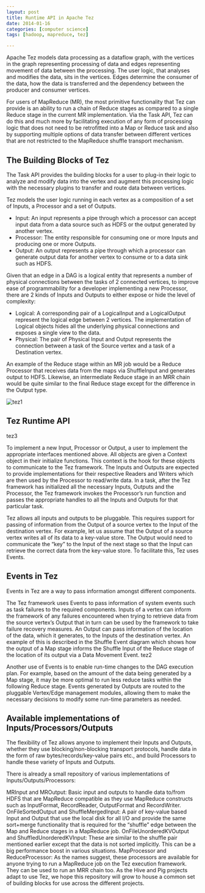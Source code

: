 ```yaml
---
layout: post
title: Runtime API in Apache Tez
date: 2014-01-16 
categories: [computer science]
tags: [hadoop, mapreduce, tez]

---
```


Apache Tez models data processing as a dataflow graph, with the vertices in the graph representing processing of data and edges representing movement of data between the processing. The user logic, that analyses and modifies the data, sits in the vertices. Edges determine the consumer of the data, how the data is transferred and the dependency between the producer and consumer vertices.

For users of MapReduce (MR), the most primitive functionality that Tez can provide is an ability to run a chain of Reduce stages as compared to a single Reduce stage in the current MR implementation. Via the Task API, Tez can do this and much more by facilitating execution of any form of processing logic that does not need to be retrofitted into a Map or Reduce task and also by supporting multiple options of data transfer between different vertices that are not restricted to the MapReduce shuffle transport mechanism.

The Building Blocks of Tez
--

The Task API provides the building blocks for a user to plug-in their logic to analyze and modify data into the vertex and augment this processing logic with the necessary plugins to transfer and route data between vertices.

Tez models the user logic running in each vertex as a composition of a set of Inputs, a Processor and a set of Outputs.

* Input: An input represents a pipe through which a processor can accept input data from a data source such as HDFS or the output generated by another vertex.  
* Processor: The entity responsible for consuming one or more Inputs and producing one or more Outputs.  
* Output: An output represents a pipe through which a processor can generate output data for another vertex to consume or to a data sink such as HDFS.


Given that an edge in a DAG is a logical entity that represents a number of physical connections between the tasks of 2 connected vertices, to improve ease of programmability for a developer implementing a new Processor, there are 2 kinds of Inputs and Outputs to either expose or hide the level of complexity:

* Logical: A corresponding pair of a LogicalInput and a LogicalOutput represent the  logical edge between 2 vertices. The implementation of Logical objects hides all the underlying physical connections and exposes a single view to the data.  
* Physical: The pair of Physical Input and Output represents the connection between a task of the Source vertex and a task of a Destination vertex.


An example of the Reduce stage within an MR job would be a Reduce Processor that receives data from the maps via ShuffleInput and generates output to HDFS. Likewise, an intermediate Reduce stage in an MRR chain would be quite similar to the final Reduce stage except for the difference in the Output type.


![tez1](http://sungsoo.github.com/images/tez12.png)

Tez Runtime API
--

tez3

To implement a new Input, Processor or Output, a user to implement the appropriate interfaces mentioned above. All objects are given a Context object in their initialize functions. This context is the hook for these objects to communicate to the Tez framework. The Inputs and Outputs are expected to provide implementations for their respective Readers and Writers which are then used by the Processor to read/write data. In a task, after the Tez framework has initialized all the necessary Inputs, Outputs and the Processor, the  Tez framework invokes the Processor’s run function and passes the appropriate handles to all the Inputs and Outputs for that particular task.

Tez allows all inputs and outputs to be pluggable. This requires support for passing of information from the Output of a source vertex to the Input of the destination vertex. For example, let us assume that the Output of a source vertex writes all of its data to a key-value store. The Output would need to communicate the “key” to the Input of the next stage so that the Input can retrieve the correct data from the key-value store. To facilitate this, Tez uses Events.

Events in Tez
--

Events in Tez are a way to pass information amongst different components.

The Tez framework uses Events to pass information of system events such as task failures to the required components.
Inputs of a vertex can inform the framework of any failures encountered when trying to retrieve data from the source vertex’s Output that in turn can be used by the framework to take failure recovery measures.
An Output can pass information of the location of the data, which it generates, to the Inputs of the destination vertex.  An example of this is described in the Shuffle Event diagram which shows how the output of a Map stage informs the Shuffle Input of the Reduce stage of the location of its output via a Data Movement Event.
tez2

Another use of Events is to enable run-time changes to the DAG execution plan. For example, based on the amount of the data being generated by a Map stage, it may be more optimal to run less reduce tasks within the following Reduce stage. Events generated by Outputs are routed to the pluggable Vertex/Edge management modules, allowing them to make the necessary decisions to modify some run-time parameters as needed.

Available implementations of Inputs/Processors/Outputs
--

 The flexibility of Tez allows anyone to implement their Inputs and Outputs, whether they use blocking/non-blocking transport protocols, handle data in the form of raw bytes/records/key-value pairs etc., and build Processors to handle these variety of Inputs and Outputs.

There is already a small repository of various implementations of Inputs/Outputs/Processors:

MRInput and MROutput: Basic input and outputs to handle data to/from HDFS that are MapReduce compatible as they use MapReduce constructs such as InputFormat, RecordReader, OutputFormat and RecordWriter.
OnFileSortedOutput and ShuffleMergedInput: A pair of key-value based Input and Output that use the local disk for all I/O and provide the same sort+merge functionality that is required for the “shuffle” edge between the Map and Reduce stages in a MapReduce job.
OnFileUnorderedKVOutput and ShuffledUnorderedKVInput: These are similar to the shuffle pair mentioned earlier except that the data is not sorted implicitly. This can be a big performance boost in various situations.
MapProcessor and ReduceProcessor: As the names suggest, these processors are available for anyone trying to run a MapReduce job on the Tez execution framework. They can be used to run an MRR chain too.
As the Hive and Pig projects adapt to use Tez, we hope this repository will grow to house a common set of building blocks for use across the different projects.

